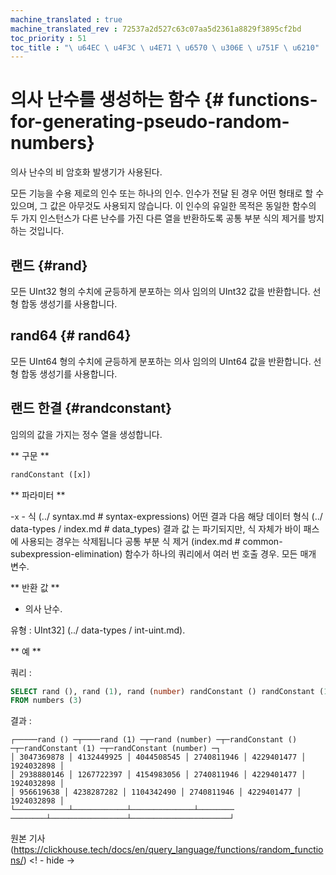 ```yaml
---
machine_translated : true
machine_translated_rev : 72537a2d527c63c07aa5d2361a8829f3895cf2bd
toc_priority : 51
toc_title : "\ u64EC \ u4F3C \ u4E71 \ u6570 \ u306E \ u751F \ u6210"
---
```


# 의사 난수를 생성하는 함수 {# functions-for-generating-pseudo-random-numbers}

의사 난수의 비 암호화 발생기가 사용된다.

모든 기능을 수용 제로의 인수 또는 하나의 인수.
인수가 전달 된 경우 어떤 형태로 할 수 있으며, 그 값은 아무것도 사용되지 않습니다.
이 인수의 유일한 목적은 동일한 함수의 두 가지 인스턴스가 다른 난수를 가진 다른 열을 반환하도록 공통 부분 식의 제거를 방지하는 것입니다.

## 랜드 {#rand}

모든 UInt32 형의 수치에 균등하게 분포하는 의사 임의의 UInt32 값을 반환합니다.
선형 합동 생성기를 사용합니다.

## rand64 {# rand64}

모든 UInt64 형의 수치에 균등하게 분포하는 의사 임의의 UInt64 값을 반환합니다.
선형 합동 생성기를 사용합니다.

## 랜드 한결 {#randconstant}

임의의 값을 가지는 정수 열을 생성합니다.

** 구문 **

```sql
randConstant ([x])
```

** 파라미터 **

-`x` - 식 (../ syntax.md # syntax-expressions) 어떤 결과 다음 해당 데이터 형식 (../ data-types / index.md # data_types) 결과 값 는 파기되지만, 식 자체가 바이 패스에 사용되는 경우는 삭제됩니다 공통 부분 식 제거 (index.md # common-subexpression-elimination) 함수가 하나의 쿼리에서 여러 번 호출 경우. 모든 매개 변수.

** 반환 값 **

- 의사 난수.

유형 : UInt32] (../ data-types / int-uint.md).

** 예 **

쿼리 :

```sql
SELECT rand (), rand (1), rand (number) randConstant () randConstant (1) randConstant (number)
FROM numbers (3)
```

결과 :

```text
┌─────rand () ─┬────rand (1) ─┬─rand (number) ─┬─randConstant () ─┬─randConstant (1) ─┬─randConstant (number) ─┐
│ 3047369878 │ 4132449925 │ 4044508545 │ 2740811946 │ 4229401477 │ 1924032898 │
│ 2938880146 │ 1267722397 │ 4154983056 │ 2740811946 │ 4229401477 │ 1924032898 │
│ 956619638 │ 4238287282 │ 1104342490 │ 2740811946 │ 4229401477 │ 1924032898 │
└────────────┴────────────┴──────────────┴──────── ────────┴─────────────────┴──────────────────────┘
```

원본 기사 (https://clickhouse.tech/docs/en/query_language/functions/random_functions/) <! - hide ->
